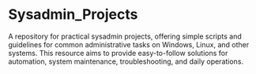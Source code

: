 # Sysadmin_Projects
A repository for practical sysadmin projects, offering simple scripts and guidelines for common administrative tasks on Windows, Linux, and other systems. This resource aims to provide easy-to-follow solutions for automation, system maintenance, troubleshooting, and daily operations.

